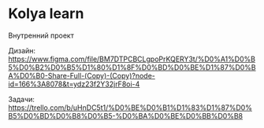 # Kolya learn

Внутренний проект

Дизайн:
https://www.figma.com/file/BM7DTPCBCLgpoPrKQERY3t/%D0%A1%D0%B5%D0%B2%D0%B5%D1%80%D1%8F%D0%BD%D0%BE%D1%87%D0%BA%D0%B0-Share-Full-(Copy)-(Copy)?node-id=166%3A8078&t=ydz23f2Y32jrF8oi-4

Задачи:
https://trello.com/b/uHnDC5t1/%D0%BE%D0%B1%D1%83%D1%87%D0%B5%D0%BD%D0%B8%D0%B5-%D0%BA%D0%BE%D0%BB%D0%B8
